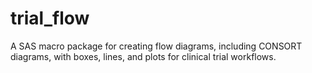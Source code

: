 # trial_flow
A SAS macro package for creating flow diagrams, including CONSORT diagrams, with boxes, lines, and plots for clinical trial workflows.
